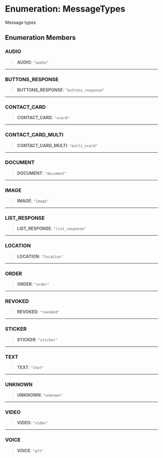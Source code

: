 # Enumeration: MessageTypes

Message types

## Enumeration Members

### AUDIO

> **AUDIO**: `"audio"`

***

### BUTTONS\_RESPONSE

> **BUTTONS\_RESPONSE**: `"buttons_response"`

***

### CONTACT\_CARD

> **CONTACT\_CARD**: `"vcard"`

***

### CONTACT\_CARD\_MULTI

> **CONTACT\_CARD\_MULTI**: `"multi_vcard"`

***

### DOCUMENT

> **DOCUMENT**: `"document"`

***

### IMAGE

> **IMAGE**: `"image"`

***

### LIST\_RESPONSE

> **LIST\_RESPONSE**: `"list_response"`

***

### LOCATION

> **LOCATION**: `"location"`

***

### ORDER

> **ORDER**: `"order"`

***

### REVOKED

> **REVOKED**: `"revoked"`

***

### STICKER

> **STICKER**: `"sticker"`

***

### TEXT

> **TEXT**: `"chat"`

***

### UNKNOWN

> **UNKNOWN**: `"unknown"`

***

### VIDEO

> **VIDEO**: `"video"`

***

### VOICE

> **VOICE**: `"ptt"`
